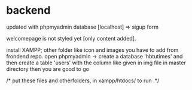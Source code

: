 # backend
updated with phpmyadmin database [localhost] => sigup form

welcomepage is not styled yet [only content added].

install XAMPP;
other folder like icon and images you have to add from frondend repo.
open phpmyadmin -> create a database 'hbtutimes' and then create a table 'users'
with the column like given in img file in master directory then you are good to go

/* put these files and otherfolders, in xampp/htdocs/  to run .*/
